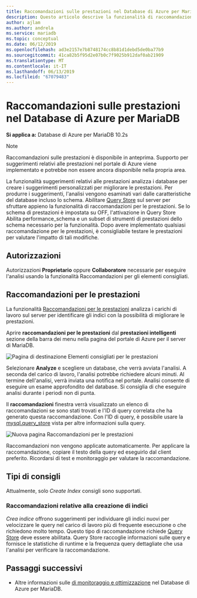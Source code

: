 ```yaml
---
title: Raccomandazioni sulle prestazioni nel Database di Azure per MariaDB
description: Questo articolo descrive la funzionalità di raccomandazione per le prestazioni nel Database di Azure per MariaDB
author: ajlam
ms.author: andrela
ms.service: mariadb
ms.topic: conceptual
ms.date: 06/12/2019
ms.openlocfilehash: ad3e2157e7b8748174cc8b81d1debd5de0ba77b9
ms.sourcegitcommit: 41ca82b5f95d2e07b0c7f9025b912daf0ab21909
ms.translationtype: MT
ms.contentlocale: it-IT
ms.lasthandoff: 06/13/2019
ms.locfileid: "67079483"
---
```

# <a name="performance-recommendations-in-azure-database-for-mariadb"></a>Raccomandazioni sulle prestazioni nel Database di Azure per MariaDB

**Si applica a:** Database di Azure per MariaDB 10.2s

> [!NOTE]
> Raccomandazioni sulle prestazioni è disponibile in anteprima. Supporto per suggerimenti relativi alle prestazioni nel portale di Azure viene implementato e potrebbe non essere ancora disponibile nella propria area.

La funzionalità suggerimenti relativi alle prestazioni analizza i database per creare i suggerimenti personalizzati per migliorare le prestazioni. Per produrre i suggerimenti, l'analisi vengono esaminati vari dalle caratteristiche del database incluso lo schema. Abilitare [Query Store](concepts-query-store.md) sul server per sfruttare appieno la funzionalità di raccomandazioni per le prestazioni. Se lo schema di prestazioni è impostata su OFF, l'attivazione in Query Store Abilita performance_schema e un subset di strumenti di prestazioni dello schema necessario per la funzionalità. Dopo avere implementato qualsiasi raccomandazione per le prestazioni, è consigliabile testare le prestazioni per valutare l'impatto di tali modifiche.

## <a name="permissions"></a>Autorizzazioni

Autorizzazioni **Proprietario** oppure **Collaboratore** necessarie per eseguire l'analisi usando la funzionalità Raccomandazioni per gli elementi consigliati.

## <a name="performance-recommendations"></a>Raccomandazioni per le prestazioni

La funzionalità [Raccomandazioni per le prestazioni](concepts-performance-recommendations.md) analizza i carichi di lavoro sul server per identificare gli indici con la possibilità di migliorare le prestazioni.

Aprire **raccomandazioni per le prestazioni** dal **prestazioni intelligenti** sezione della barra dei menu nella pagina del portale di Azure per il server di MariaDB.

![Pagina di destinazione Elementi consigliati per le prestazioni](./media/concepts-performance-recommendations/performance-recommendations-page.png)

Selezionare **Analyze** e scegliere un database, che verrà avviata l'analisi. A seconda del carico di lavoro, l'analisi potrebbe richiedere alcuni minuti. Al termine dell'analisi, verrà inviata una notifica nel portale. Analisi consente di eseguire un esame approfondito del database. Si consiglia di che eseguire analisi durante i periodi non di punta.

Il **raccomandazioni** finestra verrà visualizzato un elenco di raccomandazioni se sono stati trovati e l'ID di query correlata che ha generato questa raccomandazione. Con l'ID di query, è possibile usare la [mysql.query_store](concepts-query-store.md#mysqlquery_store) vista per altre informazioni sulla query.

![Nuova pagina Raccomandazioni per le prestazioni](./media/concepts-performance-recommendations/performance-recommendations-result.png)

Raccomandazioni non vengono applicate automaticamente. Per applicare la raccomandazione, copiare il testo della query ed eseguirlo dal client preferito. Ricordarsi di test e monitoraggio per valutare la raccomandazione.

## <a name="recommendation-types"></a>Tipi di consigli

Attualmente, solo *Create Index* consigli sono supportati.

### <a name="create-index-recommendations"></a>Raccomandazioni relative alla creazione di indici

*Crea indice* offrono suggerimenti per individuare gli indici nuovi per velocizzare le query nel carico di lavoro più di frequente esecuzione o che richiedono molto tempo. Questo tipo di raccomandazione richiede [Query Store](concepts-query-store.md) deve essere abilitata. Query Store raccoglie informazioni sulle query e fornisce le statistiche di runtime e la frequenza query dettagliate che usa l'analisi per verificare la raccomandazione.

## <a name="next-steps"></a>Passaggi successivi

- Altre informazioni sulle [di monitoraggio e ottimizzazione](concepts-monitoring.md) nel Database di Azure per MariaDB.